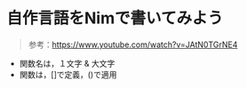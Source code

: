 # 自作言語をNimで書いてみよう
> 参考：https://www.youtube.com/watch?v=JAtN0TGrNE4

- 関数名は，１文字 & 大文字
- 関数は，[]で定義，()で適用